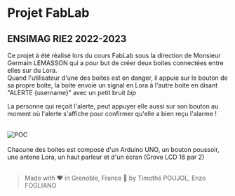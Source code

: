# Projet FabLab
## ENSIMAG RIE2 2022-2023

Ce projet à été réalisé lors du cours FabLab sous la direction de Monsieur Germain LEMASSON qui a pour but de créer deux boites connectées entre elles sur du Lora.
<br>
Quand l'utilisateur d'une des boites est en danger, il appuie sur le bouton de sa propre boite, la boite envoie un signal en Lora à l'autre boite en disant "ALERTE {username}" avec un petit bruit *bip*
<br>

La personne qui reçoit l'alerte, peut appuyer elle aussi sur son bouton au moment où l'alerte s'affiche pour confirmer qu'elle a bien reçu l'alarme !
<br><br>

![POC](https://www.axsiow.tf/blog/IMG_4167.jpg)
<br>
<br>
Chacune des boites est composé d'un Arduino UNO, un bouton poussoir, une antene Lora, un haut parleur et d'un écran (Grove LCD 16 par 2)
<br>
<br>
 > Made with ❤️ in Grenoble, France 🗻 by Timothé POUJOL, Enzo FOGLIANO
